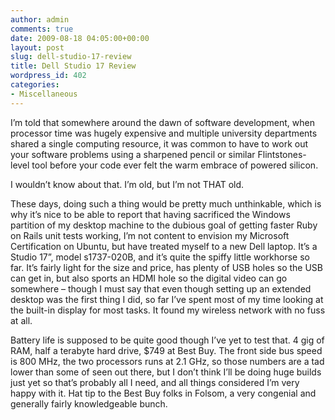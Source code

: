 ```yaml
---
author: admin
comments: true
date: 2009-08-18 04:05:00+00:00
layout: post
slug: dell-studio-17-review
title: Dell Studio 17 Review
wordpress_id: 402
categories:
- Miscellaneous
---
```


I’m told that somewhere around the dawn of software development, when processor time was hugely expensive and multiple university departments shared a single computing resource, it was common to have to work out your software problems using a sharpened pencil or similar Flintstones-level tool before your code ever felt the warm embrace of powered silicon.

 

I wouldn’t know about that. I’m old, but I’m not THAT old.

 

These days, doing such a thing would be pretty much unthinkable, which is why it’s nice to be able to report that having sacrificed the Windows partition of my desktop machine to the dubious goal of getting faster Ruby on Rails unit tests working, I’m not content to envision my Microsoft Certification on Ubuntu, but have treated myself to a new Dell laptop. It’s a Studio 17”, model s1737-020B, and it’s quite the spiffy little workhorse so far. It’s fairly light for the size and price, has plenty of USB holes so the USB can get in, but also sports an HDMI hole so the digital video can go somewhere – though I must say that even though setting up an extended desktop was the first thing I did, so far I’ve spent most of my time looking at the built-in display for most tasks. It found my wireless network with no fuss at all.

 

Battery life is supposed to be quite good though I’ve yet to test that. 4 gig of RAM, half a terabyte hard drive, $749 at Best Buy. The front side bus speed is 800 MHz, the two processors runs at 2.1 GHz, so those numbers are a tad lower than some of seen out there, but I don’t think I’ll be doing huge builds just yet so that’s probably all I need, and all things considered I’m very happy with it. Hat tip to the Best Buy folks in Folsom, a very congenial and generally fairly knowledgeable bunch. 
